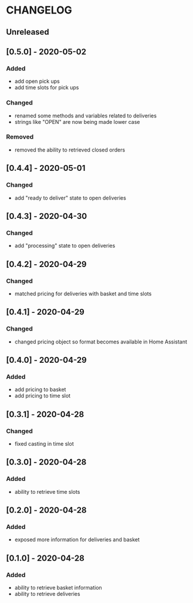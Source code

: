 # CHANGELOG

## Unreleased

## [0.5.0] - 2020-05-02
### Added
  - add open pick ups
  - add time slots for pick ups
 
### Changed
  - renamed some methods and variables related to deliveries
  - strings like "OPEN" are now being made lower case
  
### Removed
  - removed the ability to retrieved closed orders

## [0.4.4] - 2020-05-01
### Changed
  - add "ready to deliver" state to open deliveries

## [0.4.3] - 2020-04-30
### Changed
  - add "processing" state to open deliveries
  
## [0.4.2] - 2020-04-29
### Changed
  - matched pricing for deliveries with basket and time slots

## [0.4.1] - 2020-04-29
### Changed
  - changed pricing object so format becomes available in Home Assistant

## [0.4.0] - 2020-04-29
### Added
  - add pricing to basket
  - add pricing to time slot
 
## [0.3.1] - 2020-04-28
### Changed
  - fixed casting in time slot
 
## [0.3.0] - 2020-04-28
### Added
  - ability to retrieve time slots
  
## [0.2.0] - 2020-04-28
### Added
  - exposed more information for deliveries and basket

## [0.1.0] - 2020-04-28
### Added
  - ability to retrieve basket information
  - ability to retrieve deliveries